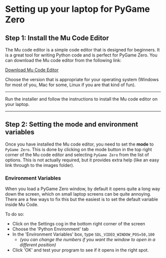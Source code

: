 # Setting up your laptop for PyGame Zero

## Step 1: Install the Mu Code Editor

The Mu code editor is a simple code editor that is designed for beginners. It is a great tool for writing Python code and is perfect for PyGame Zero. You can download the Mu code editor from the following link:

[Download Mu Code Editor](https://codewith.mu/en/download)

Choose the version that is appropriate for your operating system (Windows for most of you, Mac for some, Linux if you are that kind of fun).

---

Run the installer and follow the instructions to install the Mu code editor on your laptop.

---

## Step 2: Setting the mode and environment variables

Once you have installed the Mu code editor, you need to set the **mode** to `PyGame Zero`. This is done by clicking on the mode button in the top right corner of the Mu code editor and selecting `PyGame Zero` from the list of options. This is not actually required, but it provides extra help (like an easy link through to the images folder).

### Environment Variables

When you load a PyGame Zero window, by default it opens quite a long way down the screen, which on small laptop screens can be quite annoying. There are a few ways to fix this but the easiest is to set the default variable inside Mu Code.

To do so:

- Click on the Settings cog in the bottom right corner of the screen
- Choose the 'Python Environment' tab
- In the 'Environment Variables' box, type `SDL_VIDEO_WINDOW_POS=50,100`
  - *(you can change the numbers if you want the window to open in a different position)*
- Click 'OK' and test your program to see if it opens in the right spot.
